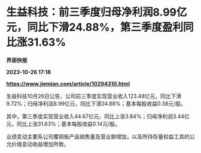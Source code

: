 # 生益科技：前三季度归母净利润8.99亿元，同比下滑24.88%，第三季度盈利同比涨31.63%
**界面快报**

**2023-10-26 17:18**

**https://www.jiemian.com/article/10294310.html**

生益科技10月26日公告，公司前三季度实现营业收入123.48亿元，同比下滑9.72%；归母净利润8.99亿元，同比下滑24.88%；基本每股收益0.38元/股。

其中，第三季度实现营业收入44.67亿元，同比上涨3.84%；归母净利润3.44亿元，同比上涨31.63%；基本每股收益0.14元/股。

业绩变动主要系公司覆铜板产品销售量及营业额增加，以及所持存量权益工具的公允价值变动收益增加所致。